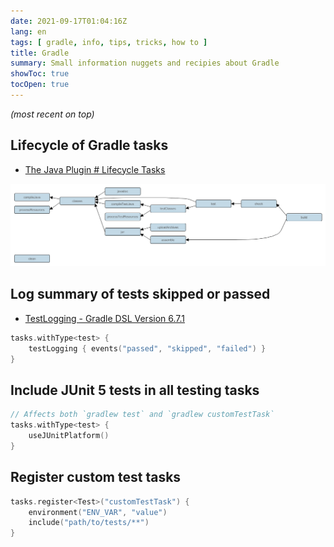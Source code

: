 ```yaml
---
date: 2021-09-17T01:04:16Z
lang: en
tags: [ gradle, info, tips, tricks, how to ]
title: Gradle
summary: Small information nuggets and recipies about Gradle
showToc: true
tocOpen: true
---
```


*(most recent on top)*

## Lifecycle of Gradle tasks

* [The Java Plugin # Lifecycle Tasks](https://docs.gradle.org/7.2/userguide/java_plugin.html#lifecycle_tasks)

![java-plugin-tasks](java-plugin-tasks.png)

## Log summary of tests skipped or passed

* [TestLogging - Gradle DSL Version 6.7.1](https://docs.gradle.org/current/dsl/org.gradle.api.tasks.testing.logging.TestLogging.html)

```kotlin
tasks.withType<test> {
    testLogging { events("passed", "skipped", "failed") }
}
```

## Include JUnit 5 tests in all testing tasks

```kotlin
// Affects both `gradlew test` and `gradlew customTestTask`
tasks.withType<test> {
    useJUnitPlatform()
}
```

## Register custom test tasks

```kotlin
tasks.register<Test>("customTestTask") {
    environment("ENV_VAR", "value")
    include("path/to/tests/**")
}
```
